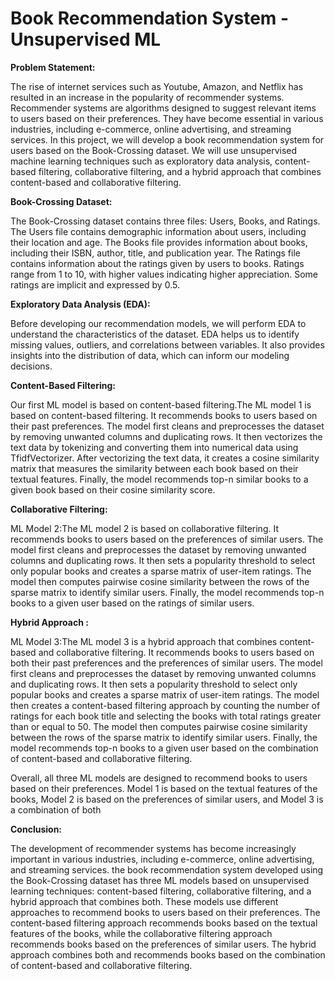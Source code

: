 # Book Recommendation System - Unsupervised ML

**Problem Statement:**

The rise of internet services such as Youtube, Amazon, and Netflix has resulted in an increase in the popularity of recommender systems. Recommender systems are algorithms designed to suggest relevant items to users based on their preferences. They have become essential in various industries, including e-commerce, online advertising, and streaming services. In this project, we will develop a book recommendation system for users based on the Book-Crossing dataset. We will use unsupervised machine learning techniques such as exploratory data analysis, content-based filtering, collaborative filtering, and a hybrid approach that combines content-based and collaborative filtering.

**Book-Crossing Dataset:**

The Book-Crossing dataset contains three files: Users, Books, and Ratings. The Users file contains demographic information about users, including their location and age. The Books file provides information about books, including their ISBN, author, title, and publication year. The Ratings file contains information about the ratings given by users to books. Ratings range from 1 to 10, with higher values indicating higher appreciation. Some ratings are implicit and expressed by 0.5.

**Exploratory Data Analysis (EDA):**

Before developing our recommendation models, we will perform EDA to understand the characteristics of the dataset. EDA helps us to identify missing values, outliers, and correlations between variables. It also provides insights into the distribution of data, which can inform our modeling decisions.

**Content-Based Filtering:**

Our first ML model is based on content-based filtering.The ML model 1 is based on content-based filtering. It recommends books to users based on their past preferences. The model first cleans and preprocesses the dataset by removing unwanted columns and duplicating rows. It then vectorizes the text data by tokenizing and converting them into numerical data using TfidfVectorizer. After vectorizing the text data, it creates a cosine similarity matrix that measures the similarity between each book based on their textual features. Finally, the model recommends top-n similar books to a given book based on their cosine similarity score.

**Collaborative Filtering:**

ML Model 2:The ML model 2 is based on collaborative filtering. It recommends books to users based on the preferences of similar users. The model first cleans and preprocesses the dataset by removing unwanted columns and duplicating rows. It then sets a popularity threshold to select only popular books and creates a sparse matrix of user-item ratings. The model then computes pairwise cosine similarity between the rows of the sparse matrix to identify similar users. Finally, the model recommends top-n books to a given user based on the ratings of similar users.

**Hybrid Approach :**

ML Model 3:The ML model 3 is a hybrid approach that combines content-based and collaborative filtering. It recommends books to users based on both their past preferences and the preferences of similar users. The model first cleans and preprocesses the dataset by removing unwanted columns and duplicating rows. It then sets a popularity threshold to select only popular books and creates a sparse matrix of user-item ratings. The model then creates a content-based filtering approach by counting the number of ratings for each book title and selecting the books with total ratings greater than or equal to 50. The model then computes pairwise cosine similarity between the rows of the sparse matrix to identify similar users. Finally, the model recommends top-n books to a given user based on the combination of content-based and collaborative filtering.

Overall, all three ML models are designed to recommend books to users based on their preferences. Model 1 is based on the textual features of the books, Model 2 is based on the preferences of similar users, and Model 3 is a combination of both

**Conclusion:**

The development of recommender systems has become increasingly important in various industries, including e-commerce, online advertising, and streaming services. the book recommendation system developed using the Book-Crossing dataset has three ML models based on unsupervised learning techniques: content-based filtering, collaborative filtering, and a hybrid approach that combines both. These models use different approaches to recommend books to users based on their preferences. The content-based filtering approach recommends books based on the textual features of the books, while the collaborative filtering approach recommends books based on the preferences of similar users. The hybrid approach combines both and recommends books based on the combination of content-based and collaborative filtering.
